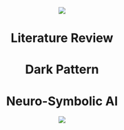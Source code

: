 <div align= "center">
    <img src="https://capsule-render.vercel.app/api?type=waving&height=200&color=black&text=D_P_Detection" />
  
# Literature Review

# Dark Pattern

# Neuro-Symbolic AI


<div align= "center">
    <img src="https://capsule-render.vercel.app/api?type=waving&height=100&color=black&section=footer" />
